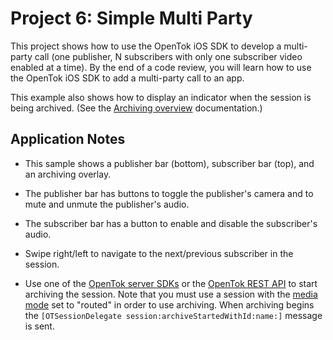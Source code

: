 Project 6: Simple Multi Party
==================================

This project shows how to use the OpenTok iOS SDK to develop a multi-party call
(one publisher, N subscribers with only one subscriber video enabled at a time).
By the end of a code review, you will learn how to use the OpenTok iOS SDK to
add a multi-party call to an app.

This example also shows how to display an indicator when the session is being
archived. (See the [Archiving overview][1] documentation.)

Application Notes
-----------------

*  This sample shows a publisher bar (bottom), subscriber bar (top), and  an
   archiving overlay.

*  The publisher bar has buttons to toggle the publisher's camera and to
   mute and unmute the publisher's audio.
   
*  The subscriber bar has a button to enable and disable the subscriber's
   audio.

*  Swipe right/left to navigate to the next/previous subscriber in the session.

*  Use one of the [OpenTok server SDKs][2] or the [OpenTok REST API][3] to start
   archiving the session. Note that you must use a session with the
   [media mode][4] set to "routed" in order to use archiving. When archiving
   begins the `[OTSessionDelegate session:archiveStartedWithId:name:]` message
   is sent.

[1]: https://tokbox.com/opentok/tutorials/archiving/
[2]: https://tokbox.com/opentok/libraries/server/
[3]: https://tokbox.com/opentok/api/
[4]: https://tokbox.com/opentok/tutorials/create-session/#media-mode
